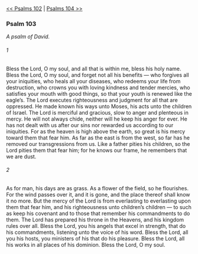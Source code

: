 [<< Psalms 102](Psalms%20102)  |  [Psalms 104 >>](Psalms%20104)

### Psalm 103

*A psalm of David.*

###### 1
Bless the Lord, O my soul, and all that is within me, bless his holy name. Bless the Lord, O my soul, and forget not all his benefits — who forgives all your iniquities, who heals all your diseases, who redeems your life from destruction, who crowns you with loving kindness and tender mercies, who satisfies your mouth with good things, so that your youth is renewed like the eagle’s. The Lord executes righteousness and judgment for all that are oppressed. He made known his ways unto Moses, his acts unto the children of Israel. The Lord is merciful and gracious, slow to anger and plenteous in mercy. He will not always chide, neither will he keep his anger for ever. He has not dealt with us after our sins nor rewarded us according to our iniquities. For as the heaven is high above the earth, so great is his mercy toward them that fear him. As far as the east is from the west, so far has he removed our transgressions from us. Like a father pities his children, so the Lord pities them that fear him; for he knows our frame, he remembers that we are dust.

###### 2
As for man, his days are as grass. As a flower of the field, so he flourishes. For the wind passes over it, and it is gone, and the place thereof shall know it no more. But the mercy of the Lord is from everlasting to everlasting upon them that fear him, and his righteousness unto children’s children — to such as keep his covenant and to those that remember his commandments to do them. The Lord has prepared his throne in the Heavens, and his kingdom rules over all. Bless the Lord, you his angels that excel in strength, that do his commandments, listening unto the voice of his word. Bless the Lord, all you his hosts, you ministers of his that do his pleasure. Bless the Lord, all his works in all places of his dominion. Bless the Lord, O my soul.